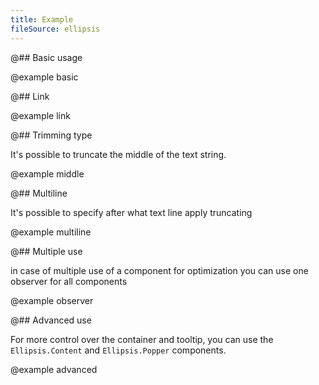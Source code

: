 ```yaml
---
title: Example
fileSource: ellipsis
---
```


@## Basic usage

@example basic

@## Link

@example link

@## Trimming type

It's possible to truncate the middle of the text string.

@example middle

@## Multiline

It's possible to specify after what text line apply truncating

@example multiline

@## Multiple use

in case of multiple use of a component for optimization you can use one observer for all components

@example observer

@## Advanced use

For more control over the container and tooltip, you can use the `Ellipsis.Content` and `Ellipsis.Popper` components.

@example advanced
